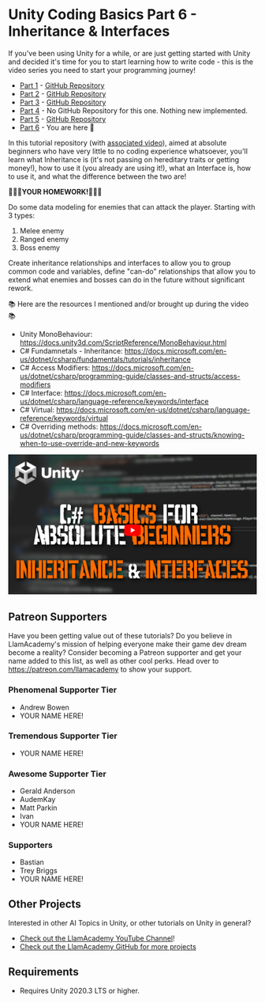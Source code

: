 ﻿# Unity Coding Basics Part 6 - Inheritance & Interfaces

If you've been using Unity for a while, or are just getting started with Unity and decided it's time for you to start learning how to write code - this is the video series you need to start your programming journey!

* [Part 1](https://youtu.be/SXaa61JWLDw) - [GitHub Repository](https://github.com/llamacademy/unity-csharp-basics-1)
* [Part 2](https://youtu.be/MB6B9nHSrps) - [GitHub Repository](https://github.com/llamacademy/unity-csharp-basics-2)
* [Part 3](https://youtu.be/TD3yoFg3GVI) - [GitHub Repository](https://github.com/llamacademy/unity-csharp-basics-3)
* [Part 4](https://youtu.be/JRRlAzBh-6U) - No GitHub Repository for this one. Nothing new implemented.
* [Part 5](https://youtu.be/1N6k7Hj_JKc) - [GitHub Repository](https://github.com/llamacademy/unity-csharp-basics-5)
* [Part 6](https://youtu.be/siRvSZzrhRU) - You are here 🙂

In this tutorial repository (with [associated video](https://youtu.be/siRvSZzrhRU)), aimed at absolute beginners who have very little to no coding experience whatsoever, you'll learn what Inheritance is (it's not passing on hereditary traits or getting money!), how to use it (you already are using it!), what an Interface is, how to use it, and what the difference between the two are! 


**📝📝📝YOUR HOMEWORK!📝📝📝**

Do some data modeling for enemies that can attack the player. Starting with 3 types: 
1. Melee enemy
2. Ranged enemy
3. Boss enemy

Create inheritance relationships and interfaces to allow you to group common code and variables, define "can-do" relationships that allow you to extend what enemies and bosses can do in the future without significant rework.

📚 Here are the resources I mentioned and/or brought up during the video 📚
* Unity MonoBehaviour: https://docs.unity3d.com/ScriptReference/MonoBehaviour.html
* C# Fundamnetals - Inheritance: https://docs.microsoft.com/en-us/dotnet/csharp/fundamentals/tutorials/inheritance
* C# Access Modifiers: https://docs.microsoft.com/en-us/dotnet/csharp/programming-guide/classes-and-structs/access-modifiers
* C# Interface: https://docs.microsoft.com/en-us/dotnet/csharp/language-reference/keywords/interface
* C# Virtual: https://docs.microsoft.com/en-us/dotnet/csharp/language-reference/keywords/virtual
* C# Overriding methods: https://docs.microsoft.com/en-us/dotnet/csharp/programming-guide/classes-and-structs/knowing-when-to-use-override-and-new-keywords


[![Youtube Tutorial](./Video%20Screenshot.png)](https://youtu.be/siRvSZzrhRU)

## Patreon Supporters
Have you been getting value out of these tutorials? Do you believe in LlamAcademy's mission of helping everyone make their game dev dream become a reality? Consider becoming a Patreon supporter and get your name added to this list, as well as other cool perks.
Head over to https://patreon.com/llamacademy to show your support.

### Phenomenal Supporter Tier
* Andrew Bowen
* YOUR NAME HERE!

### Tremendous Supporter Tier
* YOUR NAME HERE!

### Awesome Supporter Tier
* Gerald Anderson
* AudemKay
* Matt Parkin
* Ivan
* YOUR NAME HERE!

### Supporters
* Bastian
* Trey Briggs
* YOUR NAME HERE!

## Other Projects
Interested in other AI Topics in Unity, or other tutorials on Unity in general? 

* [Check out the LlamAcademy YouTube Channel](https://youtube.com/c/LlamAcademy)!
* [Check out the LlamAcademy GitHub for more projects](https://github.com/llamacademy)

## Requirements
* Requires Unity 2020.3 LTS or higher. 
